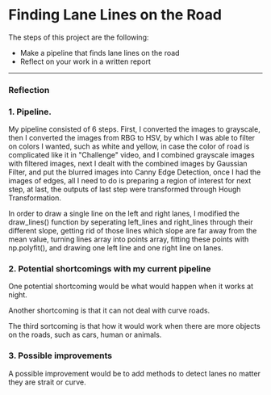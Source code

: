 # Finding Lane Lines on the Road 


The steps of this project are the following:
* Make a pipeline that finds lane lines on the road
* Reflect on your work in a written report


[//]: # (Image References)

[image1]: ./examples/grayscale.jpg "Grayscale"

---

### Reflection

### 1. Pipeline.

My pipeline consisted of 6 steps. First, I converted the images to grayscale, then I converted the images from RBG to HSV, by which I was able to filter on colors I wanted, such as white and yellow, in case the color of road is complicated like it in "Challenge" video, and I combined grayscale images with filtered images, next I dealt with the combined images by Gaussian Filter, and put the blurred images into Canny Edge Detection, once I had the images of edges, all I need to do is preparing a region of interest for next step, at last, the outputs of last step were transformed through Hough Transformation.

In order to draw a single line on the left and right lanes, I modified the draw_lines() function by seperating left_lines and right_lines through their different slope, getting rid of those lines which slope are far away from the mean value, turning lines array into points array, fitting these points with np.polyfit(), and drawing one left line and one right line on lanes.


### 2. Potential shortcomings with my current pipeline


One potential shortcoming would be what would happen when it works at night.

Another shortcoming is that it can not deal with curve roads.

The third sortcoming is that how it would work when there are more objects on the roads, such as cars, human or animals.


### 3. Possible improvements

A possible improvement would be to add methods to detect lanes no matter they are strait or curve.
